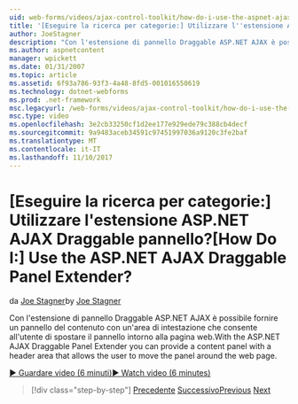 ```yaml
---
uid: web-forms/videos/ajax-control-toolkit/how-do-i-use-the-aspnet-ajax-draggable-panel-extender
title: '[Eseguire la ricerca per categorie:] Utilizzare l''estensione ASP.NET AJAX Draggable pannello? | Microsoft Docs'
author: JoeStagner
description: "Con l'estensione di pannello Draggable ASP.NET AJAX è possibile fornire un pannello del contenuto con un'area di intestazione che consente all'utente di spostare il pannello intorno alla pagina web."
ms.author: aspnetcontent
manager: wpickett
ms.date: 01/31/2007
ms.topic: article
ms.assetid: 6f93a786-93f3-4a48-8fd5-001016550619
ms.technology: dotnet-webforms
ms.prod: .net-framework
msc.legacyurl: /web-forms/videos/ajax-control-toolkit/how-do-i-use-the-aspnet-ajax-draggable-panel-extender
msc.type: video
ms.openlocfilehash: 3e2cb33250cf1d2ee177e929ede79c388cb4decf
ms.sourcegitcommit: 9a9483aceb34591c97451997036a9120c3fe2baf
ms.translationtype: MT
ms.contentlocale: it-IT
ms.lasthandoff: 11/10/2017
---
```

<a name="how-do-i-use-the-aspnet-ajax-draggable-panel-extender"></a><span data-ttu-id="4cfa5-104">[Eseguire la ricerca per categorie:] Utilizzare l'estensione ASP.NET AJAX Draggable pannello?</span><span class="sxs-lookup"><span data-stu-id="4cfa5-104">[How Do I:] Use the ASP.NET AJAX Draggable Panel Extender?</span></span>
====================
<span data-ttu-id="4cfa5-105">da [Joe Stagner](https://github.com/JoeStagner)</span><span class="sxs-lookup"><span data-stu-id="4cfa5-105">by [Joe Stagner](https://github.com/JoeStagner)</span></span>

<span data-ttu-id="4cfa5-106">Con l'estensione di pannello Draggable ASP.NET AJAX è possibile fornire un pannello del contenuto con un'area di intestazione che consente all'utente di spostare il pannello intorno alla pagina web.</span><span class="sxs-lookup"><span data-stu-id="4cfa5-106">With the ASP.NET AJAX Draggable Panel Extender you can provide a content panel with a header area that allows the user to move the panel around the web page.</span></span>

[<span data-ttu-id="4cfa5-107">&#9654; Guardare video (6 minuti)</span><span class="sxs-lookup"><span data-stu-id="4cfa5-107">&#9654; Watch video (6 minutes)</span></span>](https://channel9.msdn.com/Blogs/ASP-NET-Site-Videos/how-do-i-use-the-aspnet-ajax-draggable-panel-extender)

>[!div class="step-by-step"]
<span data-ttu-id="4cfa5-108">[Precedente](how-do-i-use-the-aspnet-ajax-collapsable-panel-extender.md)
[Successivo](how-do-i-use-the-aspnet-ajax-dynamicpopulate-extender.md)</span><span class="sxs-lookup"><span data-stu-id="4cfa5-108">[Previous](how-do-i-use-the-aspnet-ajax-collapsable-panel-extender.md)
[Next](how-do-i-use-the-aspnet-ajax-dynamicpopulate-extender.md)</span></span>
